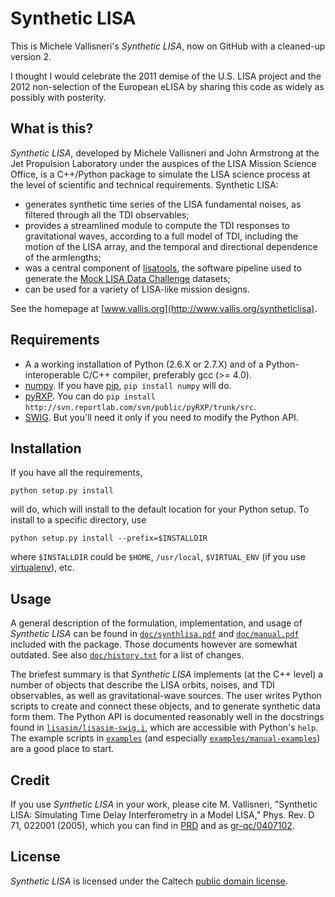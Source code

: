 # Synthetic LISA #

This is Michele Vallisneri's _Synthetic LISA_, now on GitHub with a cleaned-up version 2.

I thought I would celebrate the 2011 demise of the U.S. LISA project and the 2012 non-selection of the European eLISA by sharing this code as widely as possibly with posterity. 

## What is this? ##

_Synthetic LISA_, developed by Michele Vallisneri and John Armstrong at the Jet Propulsion Laboratory under the auspices of the LISA Mission Science Office, is a C++/Python package to simulate the LISA science process at the level of scientific and technical requirements. Synthetic LISA:

* generates synthetic time series of the LISA fundamental noises, as filtered through all the TDI observables;
* provides a streamlined module to compute the TDI responses to gravitational waves, according to a full model of TDI, including the motion of the LISA array, and the temporal and directional dependence of the armlengths;
* was a central component of [lisatools](http://lisatools.googlecode.com), the software pipeline used to generate the [Mock LISA Data Challenge](http://astrogravs.nasa.gov/docs/mldc) datasets;
* can be used for a variety of LISA-like mission designs.

See the homepage at [www.vallis.org](http://www.vallis.org/syntheticlisa).

## Requirements ##

* A a working installation of Python (2.6.X or 2.7.X) and of a Python-interoperable C/C++ compiler, preferably gcc (>= 4.0).
* [numpy](http://numpy.scipy.org). If you have [pip](http://www.pip-installer.org), `pip install numpy` will do.
* [pyRXP](http://www.reportlab.com/software/opensource/pyrxp). You can do `pip install http://svn.reportlab.com/svn/public/pyRXP/trunk/src`.
* [SWIG](http://www.swig.org). But you'll need it only if you need to modify the Python API.

## Installation ##

If you have all the requirements,

    python setup.py install

will do, which will install to the default location for your Python setup. To install to a specific directory, use

    python setup.py install --prefix=$INSTALLDIR
    
where `$INSTALLDIR` could be `$HOME`, `/usr/local`, `$VIRTUAL_ENV` (if you use [virtualenv](http://www.virtualenv.org)), etc.

## Usage ##

A general description of the formulation, implementation, and usage of
_Synthetic LISA_ can be found in [`doc/synthlisa.pdf`](https://github.com/vallis/synthlisa/blob/master/doc/synthlisa.pdf) and
[`doc/manual.pdf`](https://github.com/vallis/synthlisa/blob/master/doc/manual.pdf) included with the package. Those documents however are somewhat outdated. See also [`doc/history.txt`](https://github.com/vallis/synthlisa/blob/master/doc/history.txt) for a list of changes.

The briefest summary is that _Synthetic LISA_ implements (at the C++ level) a number of objects that describe the LISA orbits, noises, and TDI observables, as well as gravitational-wave sources. The user writes Python scripts to create and connect these objects, and to generate synthetic data form them. The Python API is documented reasonably well in the docstrings found in [`lisasim/lisasim-swig.i`](https://github.com/vallis/synthlisa/blob/master/lisasim/lisasim-swig.i), which are accessible with Python's `help`. The example scripts in [`examples`](https://github.com/vallis/synthlisa/tree/master/examples) (and especially [`examples/manual-examples`](https://github.com/vallis/synthlisa/tree/master/examples/manual-examples)) are a good place to start.

## Credit ##

If you use _Synthetic LISA_ in your work, please cite M. Vallisneri, "Synthetic LISA: Simulating Time Delay Interferometry in a Model LISA," Phys. Rev. D 71, 022001 (2005), which you can find in [PRD](http://dx.doi.org/10.1103/PhysRevD.71.022001) and as [gr-qc/0407102](http://www.arxiv.org/abs/gr-qc/0407102).

## License ##

_Synthetic LISA_ is licensed under the Caltech [public domain license](https://github.com/vallis/synthlisa/blob/master/doc/license.pdf).

